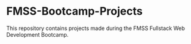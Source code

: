 # FMSS-Bootcamp-Projects
This repository contains projects made during the FMSS Fullstack Web Development Bootcamp.

